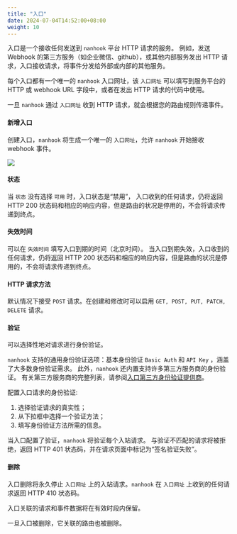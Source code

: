 ```yaml
---
title: "入口"
date: 2024-07-04T14:52:00+08:00
weight: 10
---
```



入口是一个接收任何发送到 `nanhook` 平台 HTTP 请求的服务。
例如，发送 Webhook 的第三方服务（如企业微信、github），或其他内部服务发出 HTTP 请求，入口接收请求，将事件分发给外部或内部的其他服务。

每个入口都有一个唯一的 `nanhook` 入口网址，该 `入口网址` 可以填写到服务平台的 HTTP 或 webhook URL 字段中，或者在发出 HTTP 请求的代码中使用。

一旦 `nanhook` 通过 `入口网址` 收到 HTTP 请求，就会根据您的路由规则传递事件。

#### 新增入口

创建入口，`nanhook` 将生成一个唯一的 `入口网址`，允许 `nanhook` 开始接收 webhook 事件。

![](/docs/manual/new_source.png)

#### 状态

当 `状态` 没有选择 `可用` 时，入口状态是“禁用”，
入口收到的任何请求，仍将返回 HTTP 200 状态码和相应的响应内容，但是路由的状况是停用的，不会将请求传递到终点。

#### 失效时间

可以在 `失效时间` 填写入口到期的时间（北京时间）。
当入口到期失效，入口收到的任何请求，仍将返回 HTTP 200 状态码和相应的响应内容，但是路由的状况是停用的，不会将请求传递到终点。

#### HTTP 请求方法

默认情况下接受 `POST` 请求。在创建和修改时可以启用 `GET, POST, PUT, PATCH, DELETE` 请求。

#### 验证

可以选择性地对请求进行身份验证。

`nanhook` 支持的通用身份验证选项：基本身份验证 `Basic Auth` 和 `API Key` ，涵盖了大多数身份验证需求。
此外，`nanhook` 还内置支持许多第三方服务商的身份验证。
有关第三方服务商的完整列表，请参阅[入口第三方身份验证提供商](/docs/manual/authentication)。

配置入口请求的身份验证:
1. 选择验证请求的真实性；
2. 从下拉框中选择一个验证方法；
3. 填写身份验证方法所需的信息。

当入口配置了验证，`nanhook` 将验证每个入站请求。
与验证不匹配的请求将被拒绝，返回 HTTP 401 状态码，并在请求页面中标记为“签名验证失败”。

#### 删除

入口删除将永久停止 `入口网址` 上的入站请求。`nanhook` 在 `入口网址` 上收到的任何请求返回 HTTP 410 状态码。

入口关联的请求和事件数据将在有效时段内保留。

一旦入口被删除，它关联的路由也被删除。
